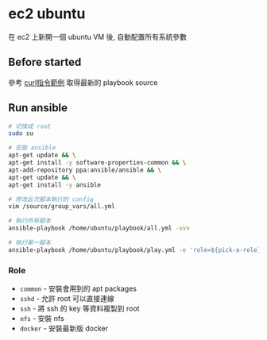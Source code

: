 # ec2 ubuntu

在 ec2 上新開一個 ubuntu VM 後, 自動配置所有系統參數

## Before started

參考 [curl指令範例](https://github.com/softleader/playbooks) 取得最新的 playbook source

## Run ansible

```sh
# 切換成 root
sudo su

# 安裝 ansible
apt-get update && \
apt-get install -y software-properties-common && \
apt-add-repository ppa:ansible/ansible && \
apt-get update && \
apt-get install -y ansible

# 修改此次腳本執行的 config
vim /source/group_vars/all.yml

# 執行所有腳本
ansible-playbook /home/ubuntu/playbook/all.yml -vvv

# 執行單一腳本
ansible-playbook /home/ubuntu/playbook/play.yml -e 'role=${pick-a-role}' -vvv
```

### Role

- `common` - 安裝會用到的 apt packages
- `sshd` - 允許 root 可以直接連線
- `ssh` - 將 ssh 的 key 等資料複製到 root
- `nfs` - 安裝 nfs
- `docker` - 安裝最新版 docker
